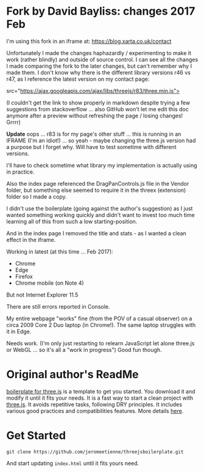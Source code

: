 # Fork by David Bayliss: changes 2017 Feb

I'm using this fork in an iframe at:  https://blog.xarta.co.uk/contact

Unfortunately I made the changes haphazardly / experimenting to make it work (rather blindly) and outside of source control.  I can see all the changes I made comparing the fork to the later changes, but can't remember why I made them.  I don't know why there is the different library versions r46 vs r47, as I reference the latest version on my contact page:

 src="https://ajax.googleapis.com/ajax/libs/threejs/r83/three.min.js">
 
(I couldn't get the link to show properly in markdown despite trying a few suggestions from stackoverflow ... also GitHub won't let me edit this doc anymore after a preview without refreshing the page / losing changes! Grrrr)


**Update** oops ... r83 is for my page's other stuff ... this is running in an IFRAME (I'm an idiot!) ... so yeah - maybe changing the three.js version had a purpose but I forget why.  Will have to test sometime with different versions.

I'll have to check sometime what library my implementation is actually using in practice.

Also the index page referenced the DragPanControls.js file in the Vendor folder, but something else seemed to require it in the threex (extension) folder so I made a copy.

I didn't use the boilerplate (going against the author's suggestion) as I just wanted something working quickly and didn't want to invest too much time learning all of this from such a low starting-position.

And in the index page I removed the title and stats - as I wanted a clean effect in the iframe.

Working in latest (at this time ... Feb 2017):
* Chrome
* Edge
* Firefox
* Chrome mobile (on Note 4)

But not Internet Explorer 11.5

There are still errors reported in Console.

My entire webpage "works" fine (from the POV of a casual observer) on a circa 2009 Core 2 Duo laptop (in Chrome!).
The same laptop struggles with it in Edge.

Needs work. (I'm only just restarting to relearn JavaScript let alone three.js or WebGL ... so it's all a "work in progress")  Good fun though.


# Original author's ReadMe

[boilerplate for three.js](https://github.com/jeromeetienne/threejsboilerplate)
is a template to get you started. You download it and modify it until it fits your needs.
It is a fast way to start a clean project with [three.js](https://github.com/mrdoob/three.js/).
It avoids repetitive tasks, following DRY principles.
It includes various good practices and compatibilities features.
More details [here](http://learningthreejs.com/blog/2011/12/20/boilerplate-for-three-js/).

# Get Started
```
git clone https://github.com/jeromeetienne/threejsboilerplate.git
```

And start updating ```index.html``` until it fits yours need.






